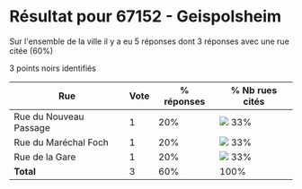 # Résultat pour 67152 - Geispolsheim

Sur l'ensemble de la ville il y a eu 5 réponses dont 3 réponses avec une rue citée (60%)

3 points noirs identifiés

| Rue | Vote | % réponses | % Nb rues cités|
|-----|------|------------|----------------|
| Rue du Nouveau Passage | 1 | 20% | <img src="../../img/bar_33.gif" />&nbsp;33%|
| Rue du Maréchal Foch | 1 | 20% | <img src="../../img/bar_33.gif" />&nbsp;33%|
| Rue de la Gare | 1 | 20% | <img src="../../img/bar_33.gif" />&nbsp;33%|
| **Total** | 3 | 60% | 100%|
